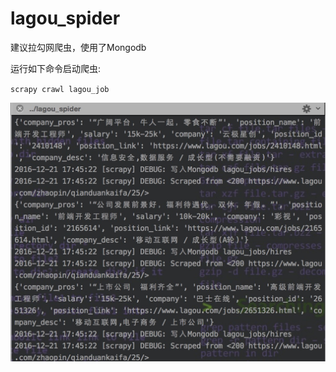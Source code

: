 # lagou_spider
建议拉勾网爬虫，使用了Mongodb

运行如下命令启动爬虫:

`
scrapy crawl lagou_job
`

![爬取示例](https://github.com/libertyAlone/lagou_spider/blob/master/jietu.jpg)
